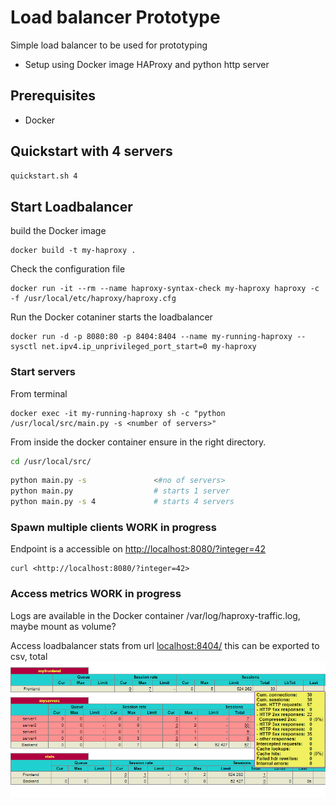 # Load balancer Prototype

Simple load balancer to be used for prototyping 
- Setup using Docker image HAProxy and python http server

## Prerequisites

- Docker

## Quickstart with 4 servers

```cmd
quickstart.sh 4
```

## Start Loadbalancer

build the Docker image

```pwsh
docker build -t my-haproxy .
```

Check the configuration file

```pwsh
docker run -it --rm --name haproxy-syntax-check my-haproxy haproxy -c -f /usr/local/etc/haproxy/haproxy.cfg
```

Run the Docker cotaniner starts the loadbalancer

```pwsh
docker run -d -p 8080:80 -p 8404:8404 --name my-running-haproxy --sysctl net.ipv4.ip_unprivileged_port_start=0 my-haproxy
```

### Start servers

From terminal

```pwsh
docker exec -it my-running-haproxy sh -c "python /usr/local/src/main.py -s <number of servers>"
```

From inside the docker container ensure in the right directory.

```sh
cd /usr/local/src/
```

```sh
python main.py -s               <#no of servers>
python main.py                  # starts 1 server
python main.py -s 4             # starts 4 servers
```

### Spawn multiple clients WORK in progress

Endpoint is a accessible on <http://localhost:8080/?integer=42>

```pwsh
curl <http://localhost:8080/?integer=42>
```

### Access metrics WORK in progress

Logs are available in the Docker container /var/log/haproxy-traffic.log, maybe mount as volume?

Access loadbalancer stats from url <localhost:8404/> this can be exported to csv, total ![Display of stats](imgs/Stats.png)

